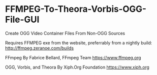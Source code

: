 # FFMPEG-To-Theora-Vorbis-OGG-File-GUI
Create OGG Video Container Files From Non-OGG Sources

Requires FFMPEG exe from the website, preferrably from a nightly build:
http://ffmpeg.zeranoe.com/builds

FFmpeg
By Fabrice Bellard, FFmpeg Team
https://www.ffmpeg.org

OGG, Vorbis, and Theora
By Xiph.Org Foundation
https://www.xiph.org
